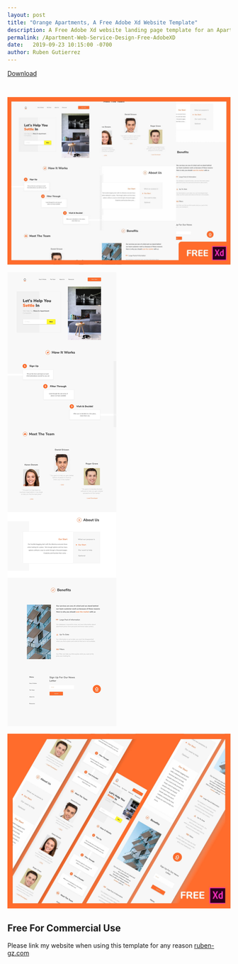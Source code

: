 ```yaml
---
layout: post
title: "Orange Apartments, A Free Adobe Xd Website Template"
description: A Free Adobe Xd website landing page template for an Apartment Finding Service that comes with mock ups of both the mobile and desktop version of the website.
permalink: /Apartment-Web-Service-Design-Free-AdobeXD
date:   2019-09-23 10:15:00 -0700
author: Ruben Gutierrez
---
```

<a class="download-button" href="https://gumroad.com/products/OVouL/edit">Download</a>

<br>

![web design of apartment finding service realtor adobe xd free download](assets\img\blog-images\19-september\apartment-finding-web-app-service-design-free-adobe-xd-design.jpg "Apartment Finding Website Application Design")

![web design of apartment finding service realtor adobe xd free download desktop version](assets\img\blog-images\19-september\apartment-finding-service-web-design-desktop.jpg "Apartment Finding Website Application Desktop Design")

![web design of apartment finding service realtor adobe xd free download mobile version](assets\img\blog-images\19-september\apartment-finding-web-app-serice-design-free-adobe-xd-mobile-design.jpg  "Apartment Finding Website Application Design Mobile Responsive")

## Free For Commercial Use
Please link my website when using this template for any reason [ruben-gz.com](https://www.ruben-gz.com)


